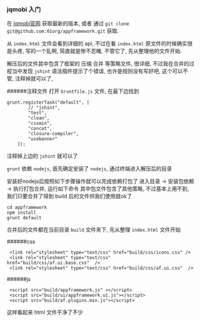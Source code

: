### jqmobi 入门

在 [jqmobi官网](http://app-framework-software.intel.com/) 获取最新的版本, 或者 通过 `git clone git@github.com:01org/appframework.git` 获取.


从 `index.html` 文件会看到详细的 api, 不过在看 `index.html` 原文件的时候确实很是头疼, 写的一个乱啊, 简直就是惨不忍睹, 不管它了, 先从整理他的文件开始.

解压后的文件其中包含了框架的 压缩 合并 等策略文件, 很详细, 不过我在合并的过程当中发现 `jshint` 语法插件提示了个错误, 也许是规则没有写好吧, 这个可以不管, 注释掉就可以了,

######注释文件
打开 `Gruntfile.js` 文件, 在最下边找到

```
grunt.registerTask("default", [
        // "jshint",
        "test",
        "clean",
        "cssmin",
        "concat",
        "closure-compiler",
        "usebanner"
    ]);
```    
注释掉上边的 `jshint` 就可以了



`grunt` 依赖 `nodejs`, 首先确定安装了 `nodejs`, 通过终端进入解压后的目录

安装好nodejs后按照如下步骤操作就可以完成依赖打包了
进入目录 -> 安装包依赖 -> 执行打包合并, 运行如下命令
其中包文件包含了其他策略, 不过基本上用不到, 我们只要合并了得到 build 后的文件供我们使用就ok了

```
cd appframework 
npm install
grunt default

```

合并后的文件都在当前目录 `build` 文件夹下, 先从整理 `index.html` 文件开始

######css

```
 <link rel="stylesheet" type="text/css" href="build/css/icons.css" />    
 <link rel="stylesheet" type="text/css" href="build/css/af.ui.base.css"  />
 <link rel="stylesheet" type="text/css" href="build/css/af.ui.css"  />

```

######js


```
 <script src="build/appframework.js" ></script>
 <script src="build/ui/appframework.ui.js"></script>
 <script src="build/af.plugins.min.js"></script>

```

这样看起来 html 文件干净了不少 
